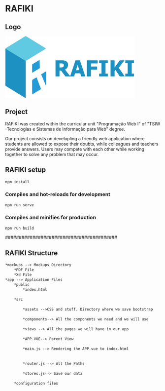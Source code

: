 # RAFIKI
## Logo
![](logo/logoR.png)
## Project

RAFIKI was created within the curricular unit "Programação Web I" of "TSIW -Tecnologias e Sistemas de Informação para Web" degree.

Our project consists on developling a friendly web application where students are allowed to expose their doubts, while colleagues and teachers provide answers. Users may compete with each other while working together to solve any problem that may occur.

## RAFIKI setup
```
npm install
```

### Compiles and hot-reloads for development
```
npm run serve
```

### Compiles and minifies for production
```
npm run build
```

######################################### 

## RAFIKI Structure
```
*mockups --> Mockups Directory
    *PDF File
    *Xd File
*app --> Application Files    
    *public
        *index.html 
    
    *src

        *assets -->CSS and stuff. Directory where we save bootstrap

        *components--> All the components we need and we will use
    
        *views --> All the pages we will have in our app
        
        *APP.VUE--> Parent View
        
        *main.js --> Rendering the APP.vue to index.html
        
        
        *router.js --> All the Paths
        
        *stores.js--> Save our data
        
    *configuration files
```

